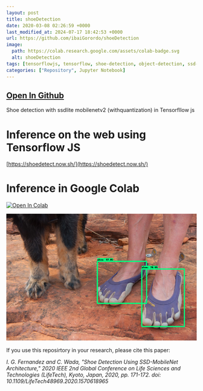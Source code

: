 ```yaml
---
layout: post
title: shoeDetection
date: 2020-03-08 02:26:59 +0000
last_modified_at: 2024-07-17 18:42:53 +0000
url: https://github.com/ibaiGorordo/shoeDetection
image:
  path: https://colab.research.google.com/assets/colab-badge.svg
  alt: shoeDetection
tags: [tensorflowjs, tensorflow, shoe-detection, object-detection, ssd-mobilenetv2, quantization]
categories: ["Repository", Jupyter Notebook]
---
```


## [Open In Github](https://github.com/ibaiGorordo/shoeDetection)

Shoe detection with ssdlite mobilenetv2 (withquantization) in Tensorfllow js 

# Inference on the web using Tensorflow JS
[https://shoedetect.now.sh/](https://shoedetect.now.sh/)

# Inference in Google Colab
[![Open In Colab](https://colab.research.google.com/assets/colab-badge.svg)](https://colab.research.google.com/github/ibaiGorordo/shoeDetection/raw/master/Python%20inference/Python_inference.ipynb)

![Shoe inference example](https://github.com/ibaiGorordo/shoeDetection/raw/master/doc/img/detectedShoes.png)

If you use this reposirtory in your research, please cite this paper:

*I. G. Fernandez and C. Wada, "Shoe Detection Using SSD-MobileNet Architecture," 2020 IEEE 2nd Global Conference on Life Sciences and Technologies (LifeTech), Kyoto, Japan, 2020, pp. 171-172.
doi: 10.1109/LifeTech48969.2020.1570618965*
